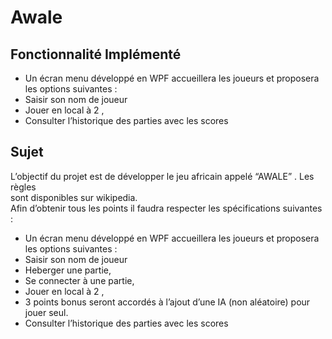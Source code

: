 # Awale

## Fonctionnalité Implémenté

* Un écran menu développé en WPF accueillera les joueurs et proposera les options suivantes : 
* Saisir son nom de joueur
* Jouer en local à 2 ,
* Consulter l’historique des parties avec les scores

## Sujet

L’objectif du projet est de développer le jeu africain appelé “AWALE” . Les règles  
sont disponibles sur wikipedia.  
Afin d’obtenir tous les points il faudra respecter les spécifications suivantes :
* Un écran menu développé en WPF accueillera les joueurs et proposera les options suivantes : 
* Saisir son nom de joueur
* Heberger une partie, 
* Se connecter à une partie, 
* Jouer en local à 2 , 
* 3 points bonus seront accordés à l’ajout d’une IA (non aléatoire) pour jouer seul. 
* Consulter l’historique des parties avec les scores

